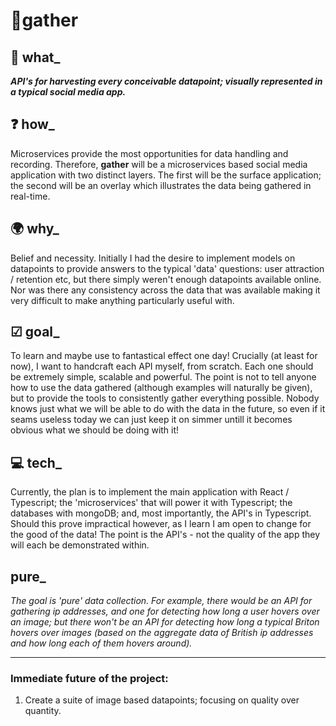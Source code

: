 # 🚀gather

## 🍎 what\_

**_API's for harvesting every conceivable datapoint; visually represented in a typical social media app._**

## ❓ how\_

Microservices provide the most opportunities for data handling and recording. Therefore, **gather** will be a microservices based social media application with two distinct layers. The first will be the surface application; the second will be an overlay which illustrates the data being gathered in real-time.

## 🌍 why\_

Belief and necessity. Initially I had the desire to implement models on datapoints to provide answers to the typical 'data' questions: user attraction / retention etc, but there simply weren't enough datapoints available online. Nor was there any consistency across the data that was available making it very difficult to make anything particularly useful with.

## ☑ goal\_

To learn and maybe use to fantastical effect one day! Crucially (at least for now), I want to handcraft each API myself, from scratch. Each one should be extremely simple, scalable and powerful. The point is not to tell anyone how to use the data gathered (although examples will naturally be given), but to provide the tools to consistently gather everything possible. Nobody knows just what we will be able to do with the data in the future, so even if it seams useless today we can just keep it on simmer untill it becomes obvious what we should be doing with it!

## 💻 tech\_

Currently, the plan is to implement the main application with React / Typescript; the 'microservices' that will power it with Typescript; the databases with mongoDB; and, most importantly, the API's in Typescript. Should this prove impractical however, as I learn I am open to change for the good of the data! The point is the API's - not the quality of the app they will each be demonstrated within.

## pure\_

_The goal is 'pure' data collection. For example, there would be an API for gathering ip addresses, and one for detecting how long a user hovers over an image; but there won't be an API for detecting how long a typical Briton hovers over images (based on the aggregate data of British ip addresses and how long each of them hovers around)._

---

### Immediate future of the project:

1. Create a suite of image based datapoints; focusing on quality over quantity.

 